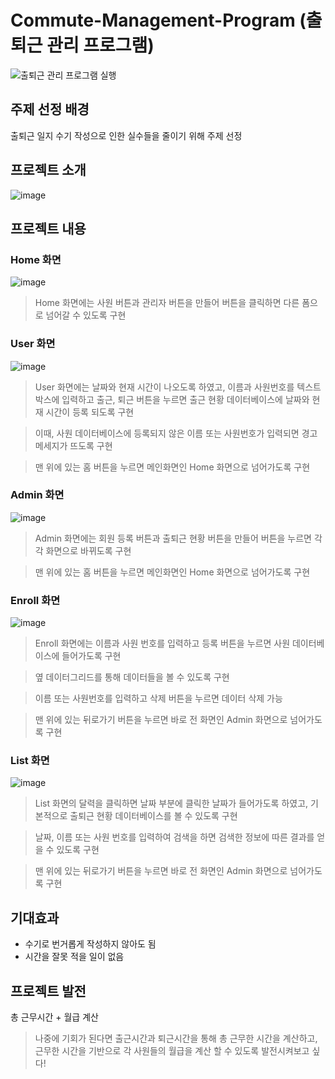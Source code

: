 # Commute-Management-Program (출퇴근 관리 프로그램)
![출퇴근 관리 프로그램 실행](https://user-images.githubusercontent.com/69594725/137379490-89d4d554-841d-4e6e-86db-8568262878c3.gif)


## 주제 선정 배경
출퇴근 일지 수기 작성으로 인한 실수들을 줄이기 위해 주제 선정

## 프로젝트 소개
![image](https://user-images.githubusercontent.com/69594725/137377711-acb395d4-0689-402c-9b8e-b329ae5b2053.png)

## 프로젝트 내용

### Home 화면
![image](https://user-images.githubusercontent.com/69594725/137377802-826ad47b-2356-4b48-9d4b-b2c55819f90a.png)
> Home 화면에는 사원 버튼과 관리자 버튼을 만들어 버튼을 클릭하면 다른 폼으로 넘어갈 수 있도록 구현

### User 화면
![image](https://user-images.githubusercontent.com/69594725/137378009-c9d969a2-35f7-4cd2-81d5-ed03e53a5f6f.png)
> User 화면에는 날짜와 현재 시간이 나오도록 하였고, 이름과 사원번호를 텍스트 박스에 입력하고 출근, 퇴근 버튼을 누르면 출근 현황 데이터베이스에 날짜와 현재 시간이 등록 되도록 구현

> 이때, 사원 데이터베이스에 등록되지 않은 이름 또는 사원번호가 입력되면 경고 메세지가 뜨도록 구현

> 맨 위에 있는 홈 버튼을 누르면 메인화면인 Home 화면으로 넘어가도록 구현

### Admin 화면
![image](https://user-images.githubusercontent.com/69594725/137378238-8b2657ed-b467-41dd-a774-deaeb1dbd251.png)
> Admin 화면에는 회원 등록 버튼과 출퇴근 현황 버튼을 만들어 버튼을 누르면 각각 화면으로 바뀌도록 구현

> 맨 위에 있는 홈 버튼을 누르면 메인화면인 Home 화면으로 넘어가도록 구현

### Enroll 화면
![image](https://user-images.githubusercontent.com/69594725/137378571-6de4cfe0-4b1c-4fdd-b26a-a056bd18242f.png)
> Enroll 화면에는 이름과 사원 번호를 입력하고 등록 버튼을 누르면 사원 데이터베이스에 들어가도록 구현

> 옆 데이터그리드를 통해 데이터들을 볼 수 있도록 구현

> 이름 또는 사원번호를 입력하고 삭제 버튼을 누르면 데이터 삭제 가능

> 맨 위에 있는 뒤로가기 버튼을 누르면 바로 전 화면인 Admin 화면으로 넘어가도록 구현

### List 화면
![image](https://user-images.githubusercontent.com/69594725/137378771-487c28e1-fae9-448b-a861-d03f37c64468.png)
> List 화면의 달력을 클릭하면 날짜 부분에 클릭한 날짜가 들어가도록 하였고, 기본적으로 출퇴근 현황 데이터베이스를 볼 수 있도록 구현

> 날짜, 이름 또는 사원 번호를 입력하여 검색을 하면 검색한 정보에 따른 결과를 얻을 수 있도록 구현

> 맨 위에 있는 뒤로가기 버튼을 누르면 바로 전 화면인 Admin 화면으로 넘어가도록 구현

## 기대효과
* 수기로 번거롭게 작성하지 않아도 됨
* 시간을 잘못 적을 일이 없음

## 프로젝트 발전
총 근무시간 + 월급 계산
> 나중에 기회가 된다면 출근시간과 퇴근시간을 통해 총 근무한 시간을 계산하고, 근무한 시간을 기반으로 각 사원들의 월급을 계산 할 수 있도록 발전시켜보고 싶다!

